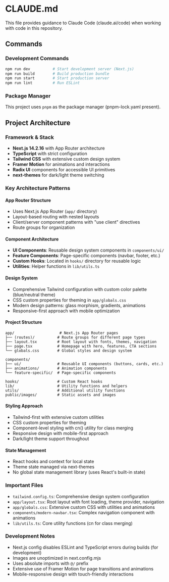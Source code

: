 # CLAUDE.md

This file provides guidance to Claude Code (claude.ai/code) when working with code in this repository.

## Commands

### Development Commands
```bash
npm run dev          # Start development server (Next.js)
npm run build        # Build production bundle
npm run start        # Start production server
npm run lint         # Run ESLint
```

### Package Manager
This project uses `pnpm` as the package manager (pnpm-lock.yaml present).

## Project Architecture

### Framework & Stack
- **Next.js 14.2.16** with App Router architecture
- **TypeScript** with strict configuration
- **Tailwind CSS** with extensive custom design system
- **Framer Motion** for animations and interactions
- **Radix UI** components for accessible UI primitives
- **next-themes** for dark/light theme switching

### Key Architecture Patterns

#### App Router Structure
- Uses Next.js App Router (`app/` directory)
- Layout-based routing with nested layouts
- Client/server component patterns with "use client" directives
- Route groups for organization

#### Component Architecture
- **UI Components**: Reusable design system components in `components/ui/`
- **Feature Components**: Page-specific components (navbar, footer, etc.)
- **Custom Hooks**: Located in `hooks/` directory for reusable logic
- **Utilities**: Helper functions in `lib/utils.ts`

#### Design System
- Comprehensive Tailwind configuration with custom color palette (blue/neutral theme)
- CSS custom properties for theming in `app/globals.css`
- Modern design patterns: glass morphism, gradients, animations
- Responsive-first approach with mobile optimization

#### Project Structure
```
app/                    # Next.js App Router pages
├── (routes)/          # Route groups for different page types
├── layout.tsx         # Root layout with fonts, themes, navigation
├── page.tsx           # Homepage with hero, features, CTA sections
└── globals.css        # Global styles and design system

components/
├── ui/                # Reusable UI components (buttons, cards, etc.)
├── animations/        # Animation components
└── feature-specific/  # Page-specific components

hooks/                 # Custom React hooks
lib/                   # Utility functions and helpers
utils/                 # Additional utility functions
public/images/         # Static assets and images
```

#### Styling Approach
- Tailwind-first with extensive custom utilities
- CSS custom properties for theming
- Component-level styling with cn() utility for class merging
- Responsive design with mobile-first approach
- Dark/light theme support throughout

#### State Management
- React hooks and context for local state
- Theme state managed via next-themes
- No global state management library (uses React's built-in state)

### Important Files
- `tailwind.config.ts`: Comprehensive design system configuration
- `app/layout.tsx`: Root layout with font loading, theme provider, navigation
- `app/globals.css`: Extensive custom CSS with utilities and animations
- `components/modern-navbar.tsx`: Complex navigation component with animations
- `lib/utils.ts`: Core utility functions (cn for class merging)

### Development Notes
- Next.js config disables ESLint and TypeScript errors during builds (for development)
- Images are unoptimized in next.config.mjs
- Uses absolute imports with `@/` prefix
- Extensive use of Framer Motion for page transitions and animations
- Mobile-responsive design with touch-friendly interactions